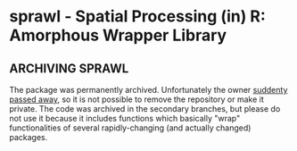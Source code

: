 

sprawl - Spatial Processing (in) R: Amorphous Wrapper Library
=============================================================

ARCHIVING SPRAWL
-------------------

The package was permanently archived. 
Unfortunately the owner [suddenty passed away](https://docs.ropensci.org/MODIStsp/articles/lorenzo.html), so it is not possible to remove the repository or make it private.
The code was archived in the secondary branches, but please do not use it because it includes functions which basically "wrap" functionalities of several rapidly-changing (and actually changed) packages.

